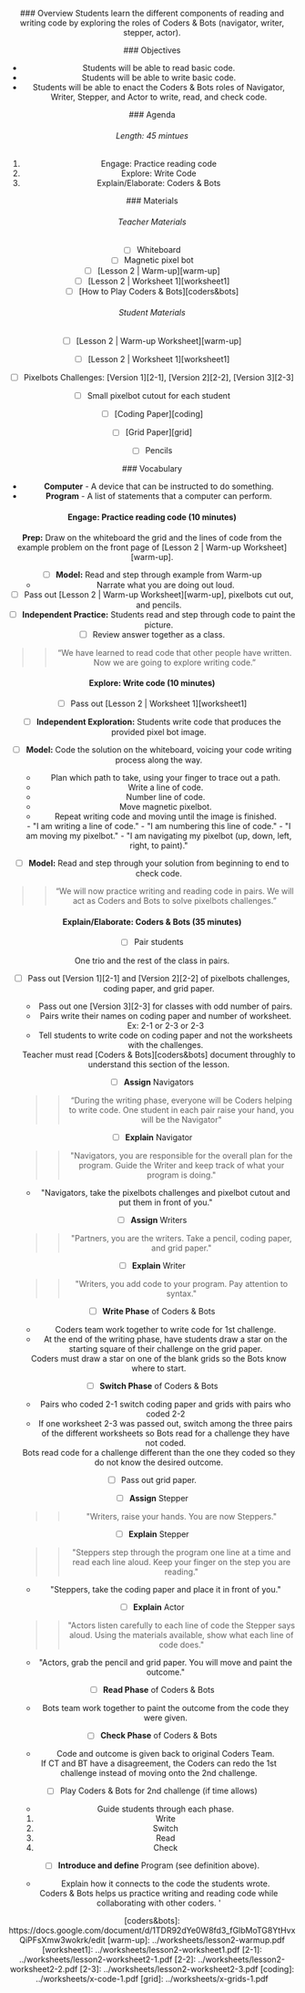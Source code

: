 <header title='Write Some Code' subtitle='unplugged' bgColor='#C2DACC'/>

<notable>

<iconp src='/icons/activity.png'>### Overview</iconp>
Students learn the different components of reading and writing code by exploring the roles of Coders & Bots (navigator, writer, stepper, actor).

<iconp src='/icons/objectives.png'>### Objectives</iconp>
- Students will be able to read basic code.
- Students will be able to write basic code.
- Students will be able to enact the Coders & Bots roles of Navigator, Writer,       Stepper, and Actor to write, read, and check code.

<iconp src='/icons/agenda.png'>### Agenda</iconp>

###### Length: 45 mintues
1. Engage: Practice reading code
2. Explore: Write Code
3. Explain/Elaborate: Coders & Bots


<note>

<iconp src='/icons/materials.png'>### Materials</iconp>

###### Teacher Materials
- [ ] Whiteboard
- [ ] Magnetic pixel bot
- [ ] [Lesson 2 | Warm-up][warm-up]
- [ ] [Lesson 2 | Worksheet 1][worksheet1]
- [ ] [How to Play Coders & Bots][coders&bots]

###### Student Materials
- [ ] [Lesson 2 | Warm-up Worksheet][warm-up]
- [ ] [Lesson 2 | Worksheet 1][worksheet1]
- [ ] Pixelbots Challenges: [Version 1][2-1], [Version 2][2-2], [Version 3][2-3]
- [ ] Small pixelbot cutout for each student
- [ ] [Coding Paper][coding]
- [ ] [Grid Paper][grid]
- [ ] Pencils



<iconp src='/icons/vocab.png'>### Vocabulary</iconp>
- **Computer** - A device that can be instructed to do something.
- **Program** - A list of statements that a computer can perform.

</note>

#### Engage: Practice reading code (10 minutes)

**Prep:** Draw on the whiteboard the grid and the lines of code from the example problem on the front page of [Lesson 2 | Warm-up Worksheet][warm-up].

- [ ] **Model:** Read and step through example from Warm-up
  - Narrate what you are doing out loud.
- [ ] Pass out [Lesson 2 | Warm-up Worksheet][warm-up], pixelbots cut out, and pencils.
- [ ] **Independent Practice:** Students read and step through code to paint the picture.
- [ ] Review answer together as a class.

>>“We have learned to read code that other people have written. Now we are going to explore writing code.”

#### Explore: Write code (10 minutes)
- [ ] Pass out [Lesson 2 | Worksheet 1][worksheet1]
- [ ] **Independent Exploration:** Students write code that produces the provided pixel bot image.
- [ ] **Model:** Code the solution on the whiteboard, voicing your code writing process along the way.
  - Plan which path to take, using your finger to trace out a path.
  - Write a line of code.
  - Number line of code.
  - Move magnetic pixelbot.
  - Repeat writing code and moving until the image is finished.

  <note type="tip" title="Tip: Narrate">
  - "I am writing a line of code."
  - "I am numbering this line of code."
  - "I am moving my pixelbot."
  - "I am navigating my pixelbot (up, down, left, right, to paint)."
  </note>

- [ ] **Model:** Read and step through your solution from beginning to end to check code.

>> “We will now practice writing and reading code in pairs. We will act as Coders and Bots to solve pixelbots challenges.”

#### Explain/Elaborate: Coders & Bots (35 minutes)

- [ ] Pair students
<note type="tip" title="Tip: Odd Number of Students">
One trio and the rest of the class in pairs.
</note>

- [ ] Pass out [Version 1][2-1] and [Version 2][2-2] of pixelbots challenges, coding paper, and grid paper.  
  - Pass out one [Version 3][2-3] for classes with odd number of pairs.
  - Pairs write their names on coding paper and number of worksheet. Ex: 2-1 or 2-3 or 2-3
  - Tell students to write code on coding paper and not the worksheets with the challenges.

  <note type="tip" title="Tip: Read Coders & Bots">
  Teacher must read [Coders & Bots][coders&bots] document throughly to understand this section of the lesson.
  </note>


- [ ] **Assign** Navigators
  >>“During the writing phase, everyone will be Coders helping to write code. One student in each pair raise your hand, you will be the Navigator"

- [ ] **Explain** Navigator
  >> "Navigators, you are responsible for the overall plan for the program. Guide the Writer and keep track of what your program is doing."
  - "Navigators, take the pixelbots challenges and pixelbot cutout and put them in front of you."

- [ ] **Assign** Writers
  >>"Partners, you are the writers. Take a pencil, coding paper, and grid paper."

- [ ] **Explain** Writer
  >>"Writers, you add code to your program. Pay attention to syntax."

- [ ] **Write Phase** of Coders & Bots
  - Coders team work together to write code for 1st challenge.
  - At the end of the writing phase, have students draw a star on the starting square of their challenge on the grid paper.
  <note type="key" title="Key: Draw Star">
  Coders must draw a star on one of the blank grids so the Bots know where to start.
  </note>


- [ ] **Switch Phase** of Coders & Bots
  - Pairs who coded 2-1 switch coding paper and grids with pairs who coded 2-2
  - If one worksheet 2-3 was passed out, switch among the three pairs of the different worksheets so Bots read for a challenge they have not coded.
  <note type="key" title="Key">
  Bots read code for a challenge different than the one they coded so they do not know the desired outcome.
  </note>

- [ ] Pass out grid paper.

- [ ] **Assign** Stepper
  >>"Writers, raise your hands. You are now Steppers."

- [ ] **Explain** Stepper
  >>"Steppers step through the program one line at a time and read each line aloud. Keep your finger on the step you are reading."
  - "Steppers, take the coding paper and place it in front of you."


- [ ] **Explain** Actor
  >>"Actors listen carefully to each line of code the Stepper says aloud. Using the materials available, show what each line of code does."
  - "Actors, grab the pencil and grid paper. You will move and paint the outcome."

- [ ] **Read Phase** of Coders & Bots
  - Bots team work together to paint the outcome from the code they were given.

- [ ] **Check Phase** of Coders & Bots
  - Code and outcome is given back to original Coders Team.
  <note type="key" title="Key">
  If CT and BT have a disagreement, the Coders can redo the 1st challenge instead of moving onto the 2nd challenge.
  </note>

- [ ] Play Coders & Bots for 2nd challenge (if time allows)
  - Guide students through each phase.
  1. Write
  1. Switch
  1. Read
  1. Check

- [ ] **Introduce and define** Program (see definition above).
  - Explain how it connects to the code the students wrote.

  <note type="key" title="Key Take Away">
  Coders & Bots helps us practice writing and reading code while collaborating with other coders.
  </note>'

</notable>
[coders&bots]: https://docs.google.com/document/d/1TDR92dYe0W8fd3_fGlbMoTG8YtHvxQiPFsXmw3wokrk/edit
[warm-up]: ../worksheets/lesson2-warmup.pdf
[worksheet1]: ../worksheets/lesson2-worksheet1.pdf
[2-1]: ../worksheets/lesson2-worksheet2-1.pdf
[2-2]: ../worksheets/lesson2-worksheet2-2.pdf
[2-3]: ../worksheets/lesson2-worksheet2-3.pdf
[coding]: ../worksheets/x-code-1.pdf
[grid]: ../worksheets/x-grids-1.pdf
